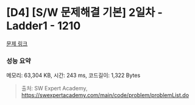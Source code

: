 # [D4] [S/W 문제해결 기본] 2일차 - Ladder1 - 1210 

[문제 링크](https://swexpertacademy.com/main/code/problem/problemDetail.do?contestProbId=AV14ABYKADACFAYh) 

### 성능 요약

메모리: 63,304 KB, 시간: 243 ms, 코드길이: 1,322 Bytes



> 출처: SW Expert Academy, https://swexpertacademy.com/main/code/problem/problemList.do